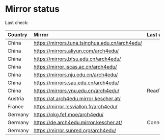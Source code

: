 <script src="./time.js"></script>
# Mirror status
Last check: <script type="text/javascript">localize(1681216491.8250175);</script>

|Country|Mirror|Last update|
|:------|:-----|:----------|
|China|https://mirrors.tuna.tsinghua.edu.cn/arch4edu/|<script type="text/javascript">localize(1681194647);</script>|
|China|https://mirrors.aliyun.com/arch4edu/|<script type="text/javascript">localize(1681064937);</script>|
|China|https://mirrors.bfsu.edu.cn/arch4edu/|<script type="text/javascript">localize(1681194647);</script>|
|China|https://mirror.iscas.ac.cn/arch4edu/|<script type="text/javascript">localize(1681194647);</script>|
|China|https://mirrors.nju.edu.cn/arch4edu/|<script type="text/javascript">localize(1681194647);</script>|
|China|https://mirrors.sau.edu.cn/arch4edu/|<script type="text/javascript">localize(1673850842);</script>|
|China|https://mirrors.ynu.edu.cn/arch4edu/|ReadTimeout|
|Austria|https://at.arch4edu.mirror.kescher.at/|<script type="text/javascript">localize(1681194647);</script>|
|France|https://mirror.lesviallon.fr/arch4edu/|<script type="text/javascript">localize(1681151347);</script>|
|Germany|https://pkg.fef.moe/arch4edu/|<script type="text/javascript">localize(1681194647);</script>|
|Germany|https://de.arch4edu.mirror.kescher.at/|ConnectionError|
|Germany|https://mirror.sunred.org/arch4edu/|<script type="text/javascript">localize(1681194647);</script>|

<script src="./tablefilter/tablefilter.js"></script>
<script src="./table.js"></script>